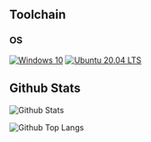 ## Toolchain

### OS

[![Windows 10](https://img.shields.io/badge/Windows-10-2376bc?style=flat-square&logo=windows&logoColor=ffffff)](https://lightyears1998.github.io/notebook/toolchain/operating-system/windows/)
[![Ubuntu 20.04 LTS](https://img.shields.io/badge/Ubuntu-20.04%20LTS-E95420?style=flat-square&logo=ubuntu&logoColor=ffffff)](https://lightyears1998.github.io/notebook/toolchain/operating-system/linux/distributions/Ubuntu/)

## Github Stats

![Github Stats](https://github-readme-stats.vercel.app/api?username=lightyears1998&show_icons=true)

![Github Top Langs](https://github-readme-stats.vercel.app/api/top-langs/?username=lightyears1998&layout=compact)
